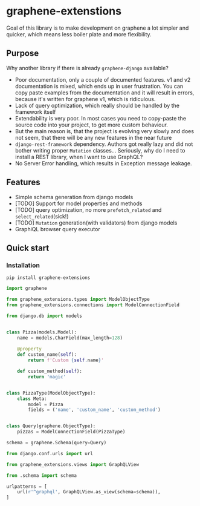 # graphene-extenstions
Goal of this library is to make development on graphene a lot simpler and quicker,
 which means less boiler plate and more flexibility.


## Purpose
Why another library if there is already `graphene-django` available?
* Poor documentation, only a couple of documented features. v1 and v2 documentation is mixed,
 which ends up in user frustration.
 You can copy paste examples from the documentation and it will result in errors,
  because it's written for graphene v1, which is ridiculous.
* Lack of query optimization, which really should be handled by the framework itself
* Extendability is very poor.
 In most cases you need to copy-paste the source code into your project, to get more custom behaviour.
* But the main reason is, that the project is evolving very slowly and does not seem,
 that there will be any new features in the near future
* `django-rest-framework` dependency. Authors got really lazy and did not bother writing proper `Mutation` classes...
 Seriously, why do I need to install a REST library, when I want to use GraphQL?
* No Server Error handling, which results in Exception message leakage.

## Features
* Simple schema generation from django models
* [TODO] Support for model properties and methods
* [TODO] query optimization, no more `prefetch_related` and `select_related`(sick!)
* [TODO] `Mutation` generation(with validators) from django models
* GraphiQL browser query executor

## Quick start

### Installation
`pip install graphene-extensions`

```python
import graphene

from graphene_extensions.types import ModelObjectType
from graphene_extensions.connections import ModelConnectionField

from django.db import models


class Pizza(models.Model):
    name = models.CharField(max_length=128)
    
    @property
    def custom_name(self):
        return f'Custom {self.name}'

    def custom_method(self):
        return 'magic'


class PizzaType(ModelObjectType):
    class Meta:
        model = Pizza
        fields = ('name', 'custom_name', 'custom_method')


class Query(graphene.ObjectType):
    pizzas = ModelConnectionField(PizzaType)

schema = graphene.Schema(query=Query)

```

```python
from django.conf.urls import url

from graphene_extensions.views import GraphQLView

from .schema import schema

urlpatterns = [
    url(r'^graphql', GraphQLView.as_view(schema=schema)),
]

```
